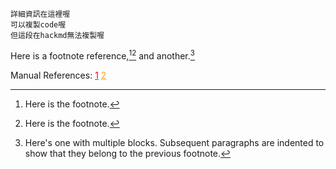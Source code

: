 ```
詳細資訊在這裡喔
可以複製code喔
但這段在hackmd無法複製喔
```


Here is a footnote reference,[^1][^2] and another.[^longnote]

[^1]: Here is the footnote.
[^2]: Here is the footnote.
[^longnote]: Here's one with multiple blocks.
    Subsequent paragraphs are indented to show that they
belong to the previous footnote.




Manual References:
<a id="onclickevent1" chatId="1" href="#ref1" data-hover-text="This is a custom tooltip" style="color:red; position:relative">1</a>
<a id="onclickevent2" chatId="1" href="#ref2" data-hover-text="This is a custom 2" style="color:orange; position:relative">2</a>
<style>
a::after {
  content: attr(data-hover-text);
  position: absolute;
  bottom: 100%;
  white-space: nowrap;
  background-color: #f9f9f9;
  padding: 5px;
  visibility: hidden;
}

a:hover::after {
  visibility: visible;
}
</style>
